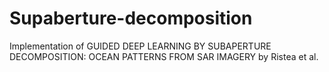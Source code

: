 # Supaberture-decomposition
Implementation of GUIDED DEEP LEARNING BY SUBAPERTURE DECOMPOSITION: OCEAN PATTERNS FROM SAR IMAGERY by Ristea et al.
